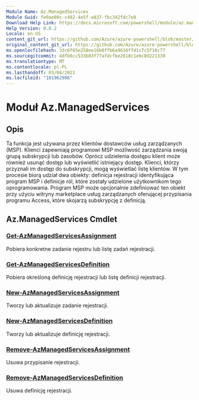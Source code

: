 ```yaml
---
Module Name: Az.ManagedServices
Module Guid: fe0ae00c-c482-4e5f-a837-fbc342fdc7e0
Download Help Link: https://docs.microsoft.com/powershell/module/az.managedservices
Help Version: 0.0.2
Locale: en-US
content_git_url: https://github.com/Azure/azure-powershell/blob/master/src/ManagedServices/ManagedServices/help/Az.ManagedServices.md
original_content_git_url: https://github.com/Azure/azure-powershell/blob/master/src/ManagedServices/ManagedServices/help/Az.ManagedServices.md
ms.openlocfilehash: 33c6f65e258ee16b0ffb6a4616ffd1c7c5f16c77
ms.sourcegitcommit: 4dfb0cc533b83f77afdcfbe2618c1e6c8d221330
ms.translationtype: MT
ms.contentlocale: pl-PL
ms.lasthandoff: 03/04/2021
ms.locfileid: "101962906"
---
```

# Moduł Az.ManagedServices
## Opis
Ta funkcja jest używana przez klientów dostawców usług zarządzanych (MSP). Klienci zapewniają programowi MSP możliwość zarządzania swoją grupą subskrypcji lub zasobów. Oprócz udzielenia dostępu klient może również usunąć dostęp lub wyświetlić istniejący dostęp. Klienci, którzy przyznali im dostęp do subskrypcji, mogą wyświetlać listę klientów. W tym procesie biorą udział dwa obiekty: definicja rejestracji identyfikująca program MSP i definicje ról, które zostały udzielone użytkownikom tego oprogramowania. Program MSP może opcjonalnie zdefiniować ten obiekt przy użyciu witryny marketplace usług zarządzanych oferującej przypisania programu Access, które skojarzą subskrypcję z definicją.

## Az.ManagedServices Cmdlet
### [Get-AzManagedServicesAssignment](Get-AzManagedServicesAssignment.md)
Pobiera konkretne zadanie rejestru lub listę zadań rejestracji.

### [Get-AzManagedServicesDefinition](Get-AzManagedServicesDefinition.md)
Pobiera określoną definicję rejestracji lub listę definicji rejestracji.

### [New-AzManagedServicesAssignment](New-AzManagedServicesAssignment.md)
Tworzy lub aktualizuje zadanie rejestracji.

### [New-AzManagedServicesDefinition](New-AzManagedServicesDefinition.md)
Tworzy lub aktualizuje definicję rejestracji.

### [Remove-AzManagedServicesAssignment](Remove-AzManagedServicesAssignment.md)
Usuwa przypisanie rejestracji.

### [Remove-AzManagedServicesDefinition](Remove-AzManagedServicesDefinition.md)
Usuwa definicję rejestracji.
